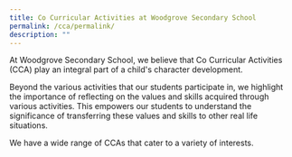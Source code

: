 ```yaml
---
title: Co Curricular Activities at Woodgrove Secondary School
permalink: /cca/permalink/
description: ""
---
```

At Woodgrove Secondary School, we believe that Co Curricular Activities (CCA) play an integral part of a child's character development. 

Beyond the various activities that our students participate in, we highlight the importance of reflecting on the values and skills acquired through various activities. This empowers our students to understand the significance of transferring these values and skills to other real life situations. 

We have a wide range of CCAs that cater to a variety of interests. 

